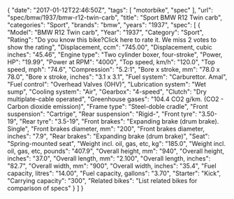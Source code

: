 {
    "date": "2017-01-12T22:46:50Z",
    "tags": [
        "motorbike",
        "spec"
    ],
    "url": "spec\/bmw\/1937\/bmw-r12-twin-carb",
    "title": "Sport BMW R12 Twin carb",
    "categories": "Sport",
    "brands": "bmw",
    "years": "1937",
    "spec": [
        {
            "Model": "BMW R12 Twin carb",
            "Year": "1937",
            "Category": "Sport",
            "Rating": "Do you know this bike?Click here to rate it. We miss 2 votes to show the rating",
            "Displacement, ccm": "745.00",
            "Displacement, cubic inches": "45.46",
            "Engine type": "Two cylinder boxer, four-stroke",
            "Power, HP": "19.99",
            "Power at RPM": "4000",
            "Top speed, km\/h": "120.0",
            "Top speed, mph": "74.6",
            "Compression": "5.2:1",
            "Bore x stroke, mm": "78.0 x 78.0",
            "Bore x stroke, inches": "3.1 x 3.1",
            "Fuel system": "Carburettor. Amal",
            "Fuel control": "Overhead Valves (OHV)",
            "Lubrication system": "Wet sump",
            "Cooling system": "Air",
            "Gearbox": "4-speed",
            "Clutch": "Dry multiplate-cable operated",
            "Greenhouse gases": "104.4 CO2 g\/km. (CO2 - Carbon dioxide emission)",
            "Frame type": "Steel-doble cradle",
            "Front suspension": "Cartrige",
            "Rear suspension": "Rigid-",
            "Front tyre": "3.50-19",
            "Rear tyre": "3.5-19",
            "Front brakes": "Expanding brake (drum brake). Single",
            "Front brakes diameter, mm": "200",
            "Front brakes diameter, inches": "7.9",
            "Rear brakes": "Expanding brake (drum brake)",
            "Seat": "Spring-mounted seat",
            "Weight incl. oil, gas, etc, kg": "185.0",
            "Weight incl. oil, gas, etc, pounds": "407.9",
            "Overall height, mm": "940",
            "Overall height, inches": "37.0",
            "Overall length, mm": "2.100",
            "Overall length, inches": "82.7",
            "Overall width, mm": "900",
            "Overall width, inches": "35.4",
            "Fuel capacity, litres": "14.00",
            "Fuel capacity, gallons": "3.70",
            "Starter": "Kick",
            "Carrying capacity": "300",
            "Related bikes": "List related bikes for comparison of specs"
        }
    ]
}